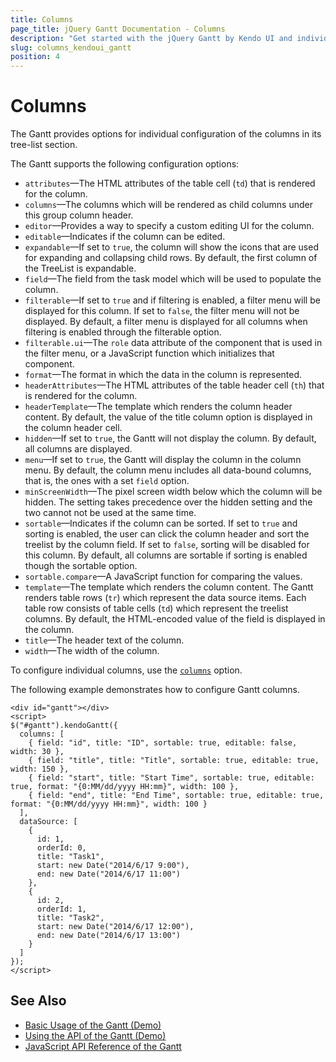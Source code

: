 ```yaml
---
title: Columns
page_title: jQuery Gantt Documentation - Columns
description: "Get started with the jQuery Gantt by Kendo UI and individually configure its columns."
slug: columns_kendoui_gantt
position: 4
---
```


# Columns

The Gantt provides options for individual configuration of the columns in its tree-list section.

The Gantt supports the following configuration options:

- `attributes`&mdash;The HTML attributes of the table cell (`td`) that is rendered for the column.
- `columns`&mdash;The columns which will be rendered as child columns under this group column header.
- `editor`&mdash;Provides a way to specify a custom editing UI for the column.
- `editable`&mdash;Indicates if the column can be edited.
- `expandable`&mdash;If set to `true`, the column will show the icons that are used for expanding and collapsing child rows. By default, the first column of the TreeList is expandable.
- `field`&mdash;The field from the task model which will be used to populate the column.
- `filterable`&mdash;If set to `true` and if filtering is enabled, a filter menu will be displayed for this column. If set to `false`, the filter menu will not be displayed. By default, a filter menu is displayed for all columns when filtering is enabled through the filterable option.
- `filterable.ui`&mdash;The `role` data attribute of the component that is used in the filter menu, or a JavaScript function which initializes that component.
- `format`&mdash;The format in which the data in the column is represented.
- `headerAttributes`&mdash;The HTML attributes of the table header cell (`th`) that is rendered for the column.
- `headerTemplate`&mdash;The template which renders the column header content. By default, the value of the title column option is displayed in the column header cell.
- `hidden`&mdash;If set to `true`, the Gantt will not display the column. By default, all columns are displayed.
- `menu`&mdash;If set to `true`, the Gantt will display the column in the column menu. By default, the column menu includes all data-bound columns, that is, the ones with a set `field` option.
- `minScreenWidth`&mdash;The pixel screen width below which the column will be hidden. The setting takes precedence over the hidden setting and the two cannot not be used at the same time.
- `sortable`&mdash;Indicates if the column can be sorted. If set to `true` and sorting is enabled, the user can click the column header and sort the treelist by the column field. If set to `false`, sorting will be disabled for this column. By default, all columns are sortable if sorting is enabled though the sortable option.
- `sortable.compare`&mdash;A JavaScript function for comparing the values.
- `template`&mdash;The template which renders the column content. The Gantt renders table rows (`tr`) which represent the data source items. Each table row consists of table cells (`td`) which represent the treelist columns. By default, the HTML-encoded value of the field is displayed in the column.
- `title`&mdash;The header text of the column.
- `width`&mdash;The width of the column.

To configure individual columns, use the [`columns`](/api/web/gantt#configuration-columns) option.

The following example demonstrates how to configure Gantt columns.

    <div id="gantt"></div>
    <script>      
    $("#gantt").kendoGantt({
      columns: [
        { field: "id", title: "ID", sortable: true, editable: false, width: 30 },
        { field: "title", title: "Title", sortable: true, editable: true, width: 150 },
        { field: "start", title: "Start Time", sortable: true, editable: true, format: "{0:MM/dd/yyyy HH:mm}", width: 100 },
        { field: "end", title: "End Time", sortable: true, editable: true, format: "{0:MM/dd/yyyy HH:mm}", width: 100 }
      ],
      dataSource: [
        {
          id: 1,
          orderId: 0,
          title: "Task1",
          start: new Date("2014/6/17 9:00"),
          end: new Date("2014/6/17 11:00")
        },
        {
          id: 2,
          orderId: 1,
          title: "Task2",
          start: new Date("2014/6/17 12:00"),
          end: new Date("2014/6/17 13:00")
        }
      ]
    });
    </script>

## See Also

* [Basic Usage of the Gantt (Demo)](https://demos.telerik.com/kendo-ui/gantt/index)
* [Using the API of the Gantt (Demo)](https://demos.telerik.com/kendo-ui/gantt/api)
* [JavaScript API Reference of the Gantt](/api/javascript/ui/gantt)
